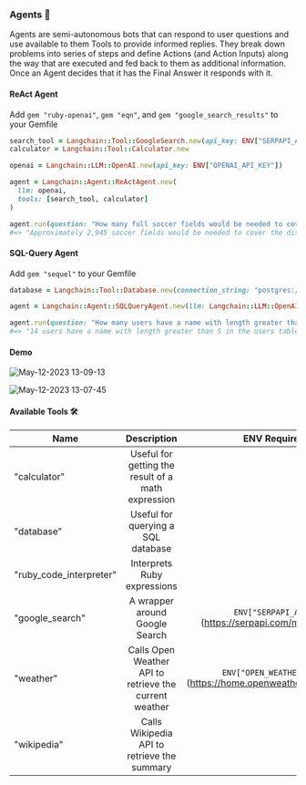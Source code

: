 
### Agents 🤖
Agents are semi-autonomous bots that can respond to user questions and use available to them Tools to provide informed replies. They break down problems into series of steps and define Actions (and Action Inputs) along the way that are executed and fed back to them as additional information. Once an Agent decides that it has the Final Answer it responds with it.

#### ReAct Agent

Add `gem "ruby-openai"`, `gem "eqn"`, and `gem "google_search_results"` to your Gemfile

```ruby
search_tool = Langchain::Tool::GoogleSearch.new(api_key: ENV["SERPAPI_API_KEY"])
calculator = Langchain::Tool::Calculator.new

openai = Langchain::LLM::OpenAI.new(api_key: ENV["OPENAI_API_KEY"])

agent = Langchain::Agent::ReActAgent.new(
  llm: openai,
  tools: [search_tool, calculator]
)
```
```ruby
agent.run(question: "How many full soccer fields would be needed to cover the distance between NYC and DC in a straight line?")
#=> "Approximately 2,945 soccer fields would be needed to cover the distance between NYC and DC in a straight line."
```

#### SQL-Query Agent

Add `gem "sequel"` to your Gemfile

```ruby
database = Langchain::Tool::Database.new(connection_string: "postgres://user:password@localhost:5432/db_name")

agent = Langchain::Agent::SQLQueryAgent.new(llm: Langchain::LLM::OpenAI.new(api_key: ENV["OPENAI_API_KEY"]), db: database)
```
```ruby
agent.run(question: "How many users have a name with length greater than 5 in the users table?")
#=> "14 users have a name with length greater than 5 in the users table."
```

#### Demo
![May-12-2023 13-09-13](https://github.com/andreibondarev/langchainrb/assets/541665/6bad4cd9-976c-420f-9cf9-b85bf84f7eaf)

![May-12-2023 13-07-45](https://github.com/andreibondarev/langchainrb/assets/541665/9aacdcc7-4225-4ea0-ab96-7ee48826eb9b)

#### Available Tools 🛠️

| Name         | Description                                        | ENV Requirements                                              | Gem Requirements                          |
| ------------ | :------------------------------------------------: | :-----------------------------------------------------------: | :---------------------------------------: |
| "calculator" | Useful for getting the result of a math expression |                                                               | `gem "eqn", "~> 1.6.5"`                   |
| "database"   | Useful for querying a SQL database |                                                               | `gem "sequel", "~> 5.68.0"`                   |
| "ruby_code_interpreter" | Interprets Ruby expressions             |                                                               | `gem "safe_ruby", "~> 1.0.4"`             |
| "google_search"     | A wrapper around Google Search                     | `ENV["SERPAPI_API_KEY"]` (https://serpapi.com/manage-api-key) | `gem "google_search_results", "~> 2.0.0"` |
| "weather"  | Calls Open Weather API to retrieve the current weather        |      `ENV["OPEN_WEATHER_API_KEY"]` (https://home.openweathermap.org/api_keys)               | `gem "open-weather-ruby-client", "~> 0.3.0"`    |
| "wikipedia"  | Calls Wikipedia API to retrieve the summary        |                                                               | `gem "wikipedia-client", "~> 1.17.0"`     |

